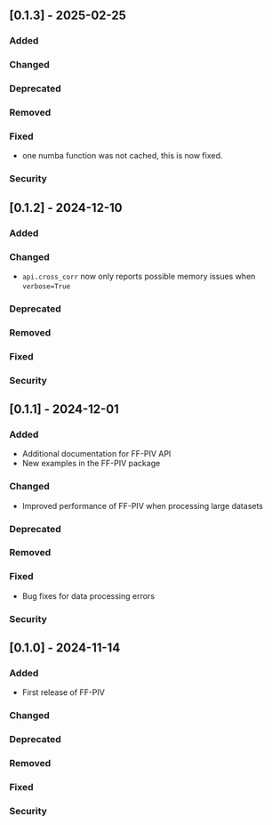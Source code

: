 ## [0.1.3] - 2025-02-25
### Added
### Changed
### Deprecated
### Removed
### Fixed
* one numba function was not cached, this is now fixed.

### Security

## [0.1.2] - 2024-12-10
### Added
### Changed
* `api.cross_corr` now only reports possible memory issues when `verbose=True`

### Deprecated
### Removed
### Fixed
### Security


## [0.1.1] - 2024-12-01
### Added
* Additional documentation for FF-PIV API
* New examples in the FF-PIV package

### Changed
* Improved performance of FF-PIV when processing large datasets

### Deprecated
### Removed
### Fixed
* Bug fixes for data processing errors

### Security

## [0.1.0] - 2024-11-14
### Added
* First release of FF-PIV

### Changed
### Deprecated
### Removed
### Fixed
### Security
